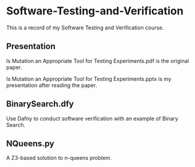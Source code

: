 # Software-Testing-and-Verification
This is a record of my Software Testing and Verification course.

## Presentation
Is Mutation an Appropriate Tool for Testing Experiments.pdf is the original paper.

Is Mutation an Appropriate Tool for Testing Experiments.pptx is my presentation after reading the paper.

## BinarySearch.dfy
Use Dafny to conduct software verification with an example of Binary Search.

## NQueens.py

A Z3-based solution to n-queens problem.
